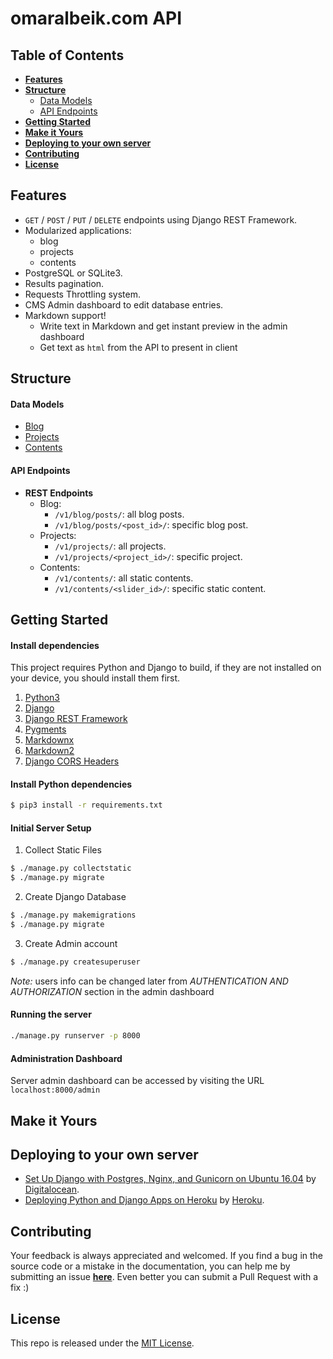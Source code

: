 # omaralbeik.com API

## Table of Contents

- [**Features**](#features)
- [**Structure**](#structure)
  - [Data Models](#data-models)
  - [API Endpoints](#api-endpoints)
- [**Getting Started**](#getting-started)
- [**Make it Yours**](#make-it-yours)
- [**Deploying to your own server**](#deploying-to-your-own-server)
- [**Contributing**](#contributing)
- [**License**](#license)



## Features

- `GET` / `POST` / `PUT` / `DELETE` endpoints using Django REST Framework.
- Modularized applications:
  - blog
  - projects
  - contents
- PostgreSQL or SQLite3.
- Results pagination.
- Requests Throttling system.
- CMS Admin dashboard to edit database entries.
- Markdown support!
  - Write text in Markdown and get instant preview in the admin dashboard
  - Get text as `html` from the API to present in client


## Structure

#### Data Models

- [Blog](blog/models.py)
- [Projects](projects/models.py)
- [Contents](contents/models.py)

#### API Endpoints

- **REST Endpoints**
  - Blog:
    - `/v1/blog/posts/`: all blog posts.
    - `/v1/blog/posts/<post_id>/`: specific blog post.
  - Projects:
    - `/v1/projects/`: all projects.
    - `/v1/projects/<project_id>/`: specific project.
  - Contents:
    - `/v1/contents/`: all static contents.
    - `/v1/contents/<slider_id>/`: specific static content.


## Getting Started

#### Install dependencies

This project requires Python and Django to build, if they are not installed on your device, you should install them first.

1. [Python3](https://www.python.org/downloads/)
2. [Django](https://www.djangoproject.com/)
3. [Django REST Framework](http://www.django-rest-framework.org/)
4. [Pygments](https://github.com/odeoncg/django-pygments)
5. [Markdownx](https://github.com/neutronX/django-markdownx)
6. [Markdown2](https://github.com/trentm/python-markdown2)
7. [Django CORS Headers](https://github.com/ottoyiu/django-cors-headers)

#### Install Python dependencies

```bash
$ pip3 install -r requirements.txt
```

#### Initial Server Setup

1. Collect Static Files
```bash
$ ./manage.py collectstatic
$ ./manage.py migrate
```

2. Create Django Database
```bash
$ ./manage.py makemigrations
$ ./manage.py migrate
```

3. Create Admin account
```bash
$ ./manage.py createsuperuser
```

_Note:_ users info can be changed later from *AUTHENTICATION AND AUTHORIZATION* section in the admin dashboard

#### Running the server

```bash
./manage.py runserver -p 8000
```

#### Administration Dashboard
Server admin dashboard can be accessed by visiting the URL `localhost:8000/admin`


## Make it Yours

## Deploying to your own server
- [Set Up Django with Postgres, Nginx, and Gunicorn on Ubuntu 16.04](https://www.digitalocean.com/community/tutorials/how-to-set-up-django-with-postgres-nginx-and-gunicorn-on-ubuntu-16-04) by [Digitalocean](https://www.digitalocean.com).
- [Deploying Python and Django Apps on Heroku](https://devcenter.heroku.com/articles/deploying-python) by [Heroku](https://www.heroku.com/).



## Contributing

Your feedback is always appreciated and welcomed. If you find a bug in the source code or a mistake in the documentation, you can help me by submitting an issue [**here**](https://github.com/omaralbeik/omaralbeik.com-api/issues). Even better you can submit a Pull Request with a fix :)



## License

This repo is released under the [MIT License](LICENSE).
